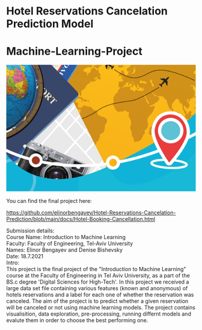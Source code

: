 # Hotel Reservations Cancelation Prediction Model
# Machine-Learning-Project

![cover](https://github.com/elinorbengayev/Hotel-Reservations-Cancelation-Prediction/blob/main/image.png)


You can find the final project here:

https://github.com/elinorbengayev/Hotel-Reservations-Cancelation-Prediction/blob/main/docs/Hotel-Booking-Cancellation.html

Submission details:<br>
Course Name: Introduction to Machine Learning<br>
Faculty: Faculty of Engineering, Tel-Aviv University<br>
Names:  Elinor Bengayev and Denise Bishevsky<br>
Date: 18.7.2021<br>
Intro:<br>
This project is the final project of the "Introduction to Machine Learning" course at the Faculty of Engineering in Tel Aviv University, as a part of the BS.c degree 'Digital Sciences for High-Tech'.
In this project we received a large data set file containing various features (known and anonymous) of hotels reservations and a label for each one of whether the reservation was canceled.
The aim of the project is to predict whether a given reservation will be canceled or not using machine learning models.
The project contains visualisition, data exploration, pre-processing, running differnt models and evalute them in order to choose the best performing one.   
